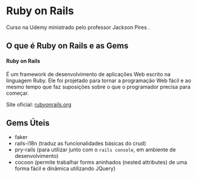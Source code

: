 # Ruby on Rails

Curso na Udemy ministrado pelo professor Jackson Pires .

## O que é Ruby on Rails e as Gems

#### Ruby on Rails

É um framework de desenvolvimento de aplicações Web escrito na linguagem Ruby. Ele foi projetado para tornar a programação Web fácil e ao mesmo tempo que faz suposições sobre o que o programador precisa para começar.

Site oficial: [rubyonrails.org](http://rubyonrails.org)

## Gems Úteis

* faker
* rails-i18n (traduz as funcionalidades básicas do crud)
* pry-rails (para utilizar junto com o `rails console`, em ambiente de desenvolvimento)
* cocoon (permite trabalhar forms aninhados (nested attributes) de uma forma fácil e dinâmica utilizando JQuery)
